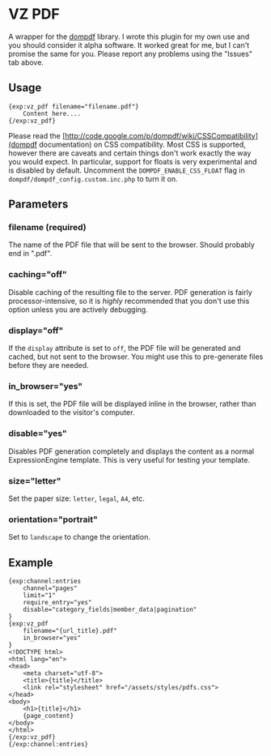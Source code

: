 VZ PDF
======

A wrapper for the [dompdf](http://code.google.com/p/dompdf/) library. I wrote this plugin for my own use and you should consider it alpha software. It worked great for me, but I can't promise the same for you. Please report any problems using the "Issues" tab above.

Usage
-----

    {exp:vz_pdf filename="filename.pdf"}
        Content here....
    {/exp:vz_pdf}

Please read the [http://code.google.com/p/dompdf/wiki/CSSCompatibility](dompdf documentation) on CSS compatibility. Most CSS is supported, however there are caveats and certain things don't work exactly the way you would expect. In particular, support for floats is very experimental and is disabled by default. Uncomment the `DOMPDF_ENABLE_CSS_FLOAT` flag in `dompdf/dompdf_config.custom.inc.php` to turn it on.

Parameters
----------

### filename (required)

The name of the PDF file that will be sent to the browser. Should probably end in ".pdf".

### caching="off"

Disable caching of the resulting file to the server. PDF generation is fairly processor-intensive, so it is _highly_ recommended that you don't use this option unless you are actively debugging.

### display="off"

If the `display` attribute is set to `off`, the PDF file will be generated and cached, but not sent to the browser. You might use this to pre-generate files before they are needed.

### in_browser="yes"

If this is set, the PDF file will be displayed inline in the browser, rather than downloaded to the visitor's computer.

### disable="yes"

Disables PDF generation completely and displays the content as a normal ExpressionEngine template. This is very useful for testing your template.

### size="letter"

Set the paper size: `letter`, `legal`, `A4`, etc.

### orientation="portrait"

Set to `landscape` to change the orientation.

Example
-------

    {exp:channel:entries
        channel="pages"
        limit="1"
        require_entry="yes"
        disable="category_fields|member_data|pagination"
    }
    {exp:vz_pdf
        filename="{url_title}.pdf"
        in_browser="yes"
    }
    <!DOCTYPE html>
    <html lang="en">
    <head>
        <meta charset="utf-8">
        <title>{title}</title>
        <link rel="stylesheet" href="/assets/styles/pdfs.css">
    </head>
    <body>
        <h1>{title}</h1>
        {page_content}
    </body>
    </html>
    {/exp:vz_pdf}
    {/exp:channel:entries}